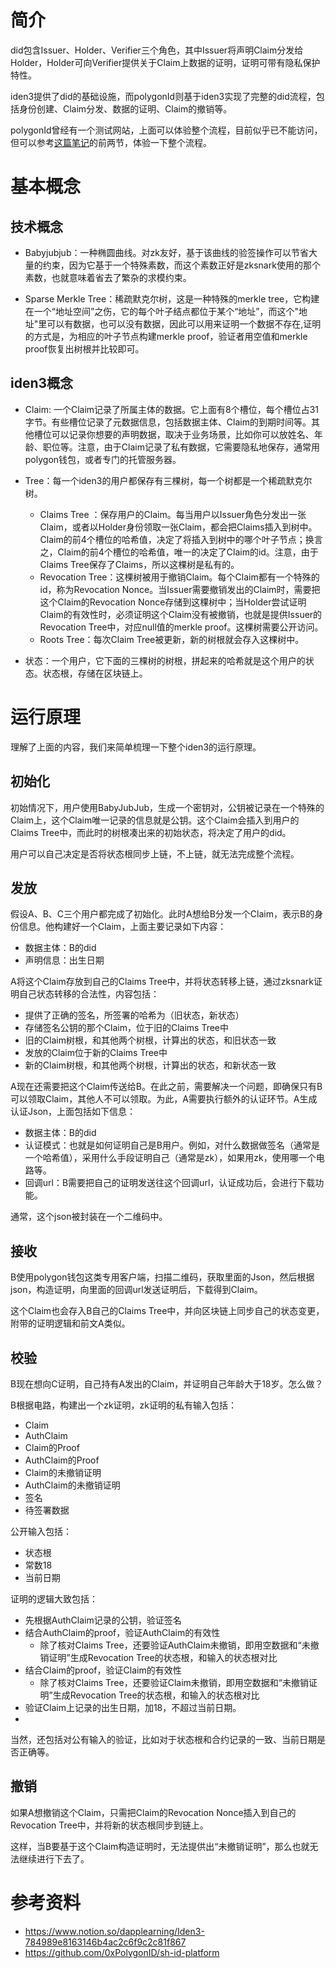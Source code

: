 
# 简介
did包含Issuer、Holder、Verifier三个角色，其中Issuer将声明Claim分发给Holder，Holder可向Verifier提供关于Claim上数据的证明，证明可带有隐私保护特性。

iden3提供了did的基础设施，而polygonId则基于iden3实现了完整的did流程，包括身份创建、Claim分发、数据的证明、Claim的撤销等。

polygonId曾经有一个测试网站，上面可以体验整个流程，目前似乎已不能访问，但可以参考[这篇笔记](https://www.notion.so/Iden3-784989e8163146b4ac2c6f9c2c81f867)的前两节，体验一下整个流程。


# 基本概念

## 技术概念
- Babyjubjub：一种椭圆曲线。对zk友好，基于该曲线的验签操作可以节省大量的约束，因为它基于一个特殊素数，而这个素数正好是zksnark使用的那个素数，也就意味着省去了繁杂的求模约束。

- Sparse Merkle Tree：稀疏默克尔树，这是一种特殊的merkle tree，它构建在一个“地址空间”之伤，它的每个叶子结点都位于某个“地址”，而这个"地址"里可以有数据，也可以没有数据，因此可以用来证明一个数据不存在,证明的方式是，为相应的叶子节点构建merkle proof，验证者用空值和merkle proof恢复出树根并比较即可。


## iden3概念
- Claim: 一个Claim记录了所属主体的数据。它上面有8个槽位，每个槽位占31字节。有些槽位记录了元数据信息，包括数据主体、Claim的到期时间等。其他槽位可以记录你想要的声明数据，取决于业务场景，比如你可以放姓名、年龄、职位等。注意，由于Claim记录了私有数据，它需要隐私地保存，通常用polygon钱包，或者专门的托管服务器。

- Tree：每一个iden3的用户都保存有三棵树，每一个树都是一个稀疏默克尔树。
    - Claims Tree ：保存用户的Claim。每当用户以Issuer角色分发出一张Claim，或者以Holder身份领取一张Claim，都会把Claims插入到树中。Claim的前4个槽位的哈希值，决定了将插入到树中的哪个叶子节点；换言之，Claim的前4个槽位的哈希值，唯一的决定了Claim的id。注意，由于Claims Tree保存了Claims，所以这棵树是私有的。
    - Revocation Tree：这棵树被用于撤销Claim。每个Claim都有一个特殊的id，称为Revocation Nonce。当Issuer需要撤销发出的Claim时，需要把这个Claim的Revocation Nonce存储到这棵树中；当Holder尝试证明Claim的有效性时，必须证明这个Claim没有被撤销，也就是提供Issuer的Revocation Tree中，对应null值的merkle proof。这棵树需要公开访问。
    - Roots Tree：每次Claim Tree被更新，新的树根就会存入这棵树中。

- 状态：一个用户，它下面的三棵树的树根，拼起来的哈希就是这个用户的状态。状态根，存储在区块链上。

# 运行原理

理解了上面的内容，我们来简单梳理一下整个iden3的运行原理。
## 初始化
初始情况下，用户使用BabyJubJub，生成一个密钥对，公钥被记录在一个特殊的Claim上，这个Claim唯一记录的信息就是公钥。这个Claim会插入到用户的Claims Tree中，而此时的树根凑出来的初始状态，将决定了用户的did。

用户可以自己决定是否将状态根同步上链，不上链，就无法完成整个流程。

## 发放
假设A、B、C三个用户都完成了初始化。此时A想给B分发一个Claim，表示B的身份信息。他构建好一个Claim，上面主要记录如下内容：
- 数据主体：B的did
- 声明信息：出生日期

A将这个Claim存放到自己的Claims Tree中，并将状态转移上链，通过zksnark证明自己状态转移的合法性，内容包括：
- 提供了正确的签名，所签署的哈希为（旧状态，新状态）
- 存储签名公钥的那个Claim，位于旧的Claims Tree中
- 旧的Claim树根，和其他两个树根，计算出的状态，和旧状态一致
- 发放的Claim位于新的Claims Tree中
- 新的Claim树根，和其他两个树根，计算出的状态，和新状态一致


A现在还需要把这个Claim传送给B。在此之前，需要解决一个问题，即确保只有B可以领取Claim，其他人不可以领取。为此，A需要执行额外的认证环节。A生成认证Json，上面包括如下信息：

- 数据主体：B的did
- 认证模式：也就是如何证明自己是B用户。例如，对什么数据做签名（通常是一个哈希值），采用什么手段证明自己（通常是zk），如果用zk，使用哪一个电路等。
- 回调url：B需要把自己的证明发送往这个回调url，认证成功后，会进行下载功能。

通常，这个json被封装在一个二维码中。
## 接收
B使用polygon钱包这类专用客户端，扫描二维码，获取里面的Json，然后根据json，构造证明，向里面的回调url发送证明后，下载得到Claim。

这个Claim也会存入B自己的Claims Tree中，并向区块链上同步自己的状态变更，附带的证明逻辑和前文A类似。

## 校验
B现在想向C证明，自己持有A发出的Claim，并证明自己年龄大于18岁。怎么做？

B根据电路，构建出一个zk证明，zk证明的私有输入包括：
- Claim
- AuthClaim
- Claim的Proof
- AuthClaim的Proof
- Claim的未撤销证明
- AuthClaim的未撤销证明
- 签名
- 待签署数据


公开输入包括：
- 状态根
- 常数18
- 当前日期

证明的逻辑大致包括：
- 先根据AuthClaim记录的公钥，验证签名
- 结合AuthClaim的proof，验证AuthClaim的有效性
    - 除了核对Claims Tree，还要验证AuthClaim未撤销，即用空数据和“未撤销证明”生成Revocation Tree的状态根，和输入的状态根对比
- 结合Claim的proof，验证Claim的有效性
    - 除了核对Claims Tree，还要验证Claim未撤销，即用空数据和“未撤销证明”生成Revocation Tree的状态根，和输入的状态根对比
- 验证Claim上记录的出生日期，加18，不超过当前日期。
- 
当然，还包括对公有输入的验证，比如对于状态根和合约记录的一致、当前日期是否正确等。

## 撤销

如果A想撤销这个Claim，只需把Claim的Revocation Nonce插入到自己的Revocation Tree中，并将新的状态根同步到链上。

这样，当B要基于这个Claim构造证明时，无法提供出“未撤销证明”，那么也就无法继续进行下去了。



# 参考资料
- https://www.notion.so/dapplearning/Iden3-784989e8163146b4ac2c6f9c2c81f867
- https://github.com/0xPolygonID/sh-id-platform

